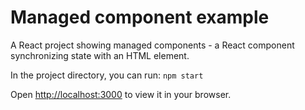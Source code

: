 # Managed component example

A React project showing managed components - a React component synchronizing state with an HTML element.

In the project directory, you can run:
`npm start`

Open [http://localhost:3000](http://localhost:3000) to view it in your browser.
